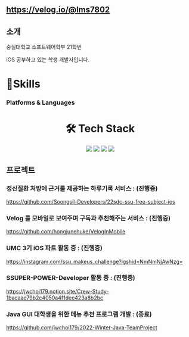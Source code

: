 ## https://velog.io/@lms7802

## 소개
숭실대학교 소프트웨어학부 21학번

iOS 공부하고 있는 학생 개발자입니다.

# 🌱Skills
### Platforms & Languages
<div align=center><h1>🛠 Tech Stack </h1></div>
<div align=center>
  <img src="https://img.shields.io/badge/Swift-F05138?style=for-the-badge&logo=Swift&logoColor=white">
  <img src="https://img.shields.io/badge/github-181717?style=for-the-badge&logo=github&logoColor=white">
  <img src="https://img.shields.io/badge/git-F05032?style=for-the-badge&logo=git&logoColor=white">
  <img src="https://img.shields.io/badge/firebase-FFCA28?style=for-the-badge&logo=firebase&logoColor=white">
  <br>
</div>

## 프로젝트
### 정신질환 처방에 근거를 제공하는 하루기록 서비스 : (진행중)
https://github.com/Soongsil-Developers/22sdc-ssu-free-subject-ios


### Velog 를 모바일로 보여주며 구독과 추천해주는 서비스 : (진행중)
https://github.com/hongjunehuke/VelogInMobile

### UMC 3기 iOS 파트 활동 중 : (진행중)
https://instagram.com/ssu_makeus_challenge?igshid=NmNmNjAwNzg=

### SSUPER-POWER-Developer 활동 중 : (진행중)
https://jwchoi179.notion.site/Crew-Study-1bacaae79b2c4050a4f1dee423a8b2bc

### Java GUI 대학생을 위한 메뉴 추천 프로그램 개발 : (종료)
https://github.com/jwchoi179/2022-Winter-Java-TeamProject
